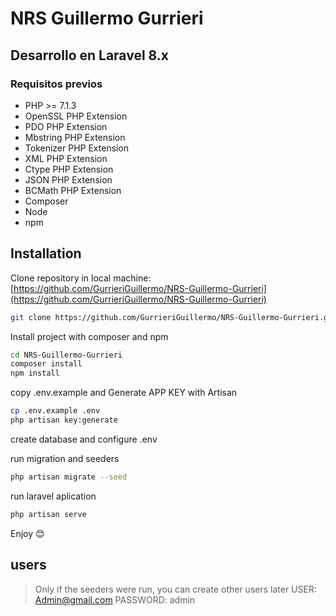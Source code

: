 # NRS Guillermo Gurrieri
## Desarrollo en Laravel 8.x

### Requisitos previos 
 - PHP >= 7.1.3
 - OpenSSL PHP Extension
 - PDO PHP Extension
 - Mbstring PHP Extension
 - Tokenizer PHP Extension
 - XML PHP Extension
 - Ctype PHP Extension
 - JSON PHP Extension
 - BCMath PHP Extension
 - Composer
 - Node
 - npm

## Installation

Clone repository in local machine: [https://github.com/GurrieriGuillermo/NRS-Guillermo-Gurrieri](https://github.com/GurrieriGuillermo/NRS-Guillermo-Gurrieri) 

```sh
git clone https://github.com/GurrieriGuillermo/NRS-Guillermo-Gurrieri.git
```
Install project with composer and npm

```sh
cd NRS-Guillermo-Gurrieri
composer install
npm install
```

copy .env.example and Generate APP KEY with Artisan

```sh
cp .env.example .env
php artisan key:generate
```
create database and configure .env 

run migration and seeders
```sh
php artisan migrate --seed
```

run laravel aplication

```sh
php artisan serve
```
Enjoy 😊

## users

> Only if the seeders were run, you can create other users later
USER: Admin@gmail.com
PASSWORD: admin

